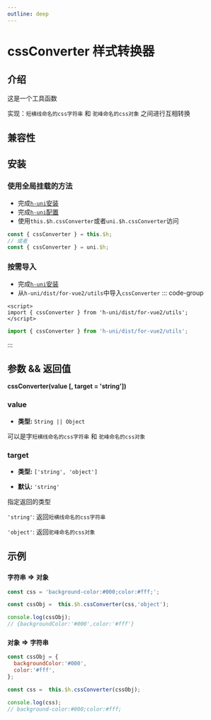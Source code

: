 ```yaml
---
outline: deep
---
```


# cssConverter 样式转换器

## 介绍
这是一个工具函数

实现：`短横线命名的css字符串` 和 `驼峰命名的css对象` 之间进行互相转换

## 兼容性

<SupportTable  H5  WEIXIN TOUTIAO BAIDU/>

## 安装

### 使用全局挂载的方法
- 完成[`h-uni`安装](/README.html#安装)
- 完成[`h-uni`配置](/README.html#配置)
- 使用`this.$h.cssConverter`或者`uni.$h.cssConverter`访问
```js
const { cssConverter } = this.$h;
// 或者
const { cssConverter } = uni.$h;
```

### 按需导入
- 完成[`h-uni`安装](/README.html#安装)
- 从`h-uni/dist/for-vue2/utils`中导入`cssConverter`
::: code-group
```vue
<script>
import { cssConverter } from 'h-uni/dist/for-vue2/utils';
</script>
```

 ```js
import { cssConverter } from 'h-uni/dist/for-vue2/utils';
```
:::


## 参数 && 返回值

**cssConverter(value [, target = 'string'])**
### value

- **类型:** `String || Object`

可以是字`短横线命名的css字符串` 和 `驼峰命名的css对象`

### target

- **类型:** `['string', 'object']`

- **默认:** `'string'`

指定返回的类型

`'string'`: 返回`短横线命名的css字符串`

`'object'`: 返回`驼峰命名的css对象`


## 示例

### `字符串` => `对象`
```js
const css = 'background-color:#000;color:#fff;';

const cssObj =  this.$h.cssConverter(css,'object');

console.log(cssObj);
// {backgroundColor:'#000',color:'#fff'}
```

### `对象` => `字符串`
```js
const cssObj = {
  backgroundColor:'#000',
  color:'#fff',
};

const css =  this.$h.cssConverter(cssObj);

console.log(css);
// background-color:#000;color:#fff;
```
